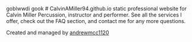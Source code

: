 goblwwdi gook # CalvinAMiller94.github.io
static professional website for Calvin Miller Percussion, instructor and performer. See all the services I offer, check out the FAQ section, and contact me for any more questions.

Created and managed by [andrewmcc1120](https://github.com/andrewmcc1120)
